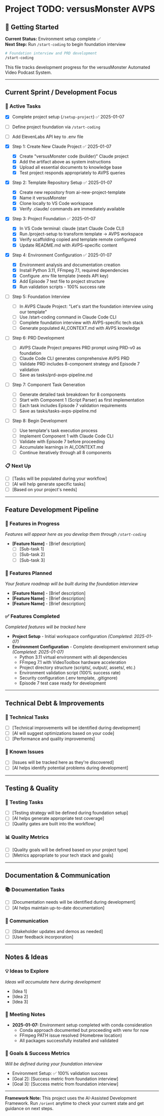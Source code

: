 # Project TODO: versusMonster AVPS

## 🚀 Getting Started

**Current Status:** Environment setup complete ✅  
**Next Step:** Run `/start-coding` to begin foundation interview

```bash
# Foundation interview and PRD development
/start-coding
```

This file tracks development progress for the versusMonster Automated Video Podcast System.

---

## Current Sprint / Development Focus

### 🎯 Active Tasks
- [x] Complete project setup (`/setup-project`) ✅ 2025-01-07
- [ ] Define project foundation via `/start-coding`
- [ ] Add ElevenLabs API key to .env file

- [x] Step 1: Create New Claude Project ✅ 2025-01-07  
  - [x] Create "versusMonster code (builder)" Claude project  
  - [x] Add the artifact above as system instructions  
  - [x] Upload all essential documents to knowledge base  
  - [x] Test project responds appropriately to AVPS queries  

- [x] Step 2: Template Repository Setup ✅ 2025-01-07  
  - [x] Create new repository from ai-new-project-template  
  - [x] Name it versusMonster  
  - [x] Clone locally to VS Code workspace  
  - [x] Verify .claude/ commands are immediately available  

- [x] Step 3: Project Foundation ✅ 2025-01-07  
  - [x] In VS Code terminal: claude (start Claude Code CLI)  
  - [x] Run /project-setup to transform template → AVPS workspace  
  - [x] Verify scaffolding copied and template remote configured  
  - [x] Update README.md with AVPS-specific content  

- [x] Step 4: Environment Configuration ✅ 2025-01-07  
  - [x] Environment analysis and documentation creation  
  - [x] Install Python 3.11, FFmpeg 7.1, required dependencies  
  - [x] Configure .env file template (needs API key)  
  - [x] Add Episode 7 test file to project structure  
  - [x] Run validation scripts - 100% success rate  

- [ ] Step 5: Foundation Interview  
  - [ ] In AVPS Claude Project: "Let's start the foundation interview using our template"  
  - [ ] Use /start-coding command in Claude Code CLI  
  - [ ] Complete foundation interview with AVPS-specific tech stack  
  - [ ] Generate populated AI_CONTEXT.md with AVPS knowledge  

- [ ] Step 6: PRD Development  
  - [ ] AVPS Claude Project prepares PRD prompt using PRD-v0 as foundation  
  - [ ] Claude Code CLI generates comprehensive AVPS PRD  
  - [ ] Validate PRD includes 8-component strategy and Episode 7 validation  
  - [ ] Save as tasks/prd-avps-pipeline.md  

- [ ] Step 7: Component Task Generation  
  - [ ] Generate detailed task breakdown for 8 components  
  - [ ] Start with Component 1 (Script Parser) as first implementation  
  - [ ] Each task includes Episode 7 validation requirements  
  - [ ] Save as tasks/tasks-avps-pipeline.md  

- [ ] Step 8: Begin Development  
  - [ ] Use template's task execution process  
  - [ ] Implement Component 1 with Claude Code CLI  
  - [ ] Validate with Episode 7 before proceeding  
  - [ ] Accumulate learnings in AI_CONTEXT.md  
  - [ ] Continue iteratively through all 8 components  

### 📋 Next Up
- [ ] [Tasks will be populated during your workflow]
- [ ] [AI will help generate specific tasks]
- [ ] [Based on your project's needs]

---

## Feature Development Pipeline

### 🚀 Features in Progress
*Features will appear here as you develop them through `/start-coding`*

- **[Feature Name]** - [Brief description]
  - [ ] [Sub-task 1]
  - [ ] [Sub-task 2]
  - [ ] [Sub-task 3]

### 📝 Features Planned
*Your feature roadmap will be built during the foundation interview*

- **[Feature Name]** - [Brief description]
- **[Feature Name]** - [Brief description]
- **[Feature Name]** - [Brief description]

### ✅ Features Completed
*Completed features will be tracked here*

- **Project Setup** - Initial workspace configuration *(Completed: 2025-01-07)*
- **Environment Configuration** - Complete development environment setup *(Completed: 2025-01-07)*
  - Python 3.11 virtual environment with all dependencies
  - FFmpeg 7.1 with VideoToolbox hardware acceleration
  - Project directory structure (scripts/, output/, assets/, etc.)
  - Environment validation script (100% success rate)
  - Security configuration (.env template, .gitignore)
  - Episode 7 test case ready for development

---

## Technical Debt & Improvements

### 🔧 Technical Tasks
- [ ] [Technical improvements will be identified during development]
- [ ] [AI will suggest optimizations based on your code]
- [ ] [Performance and quality improvements]

### 🐛 Known Issues
- [ ] [Issues will be tracked here as they're discovered]
- [ ] [AI helps identify potential problems during development]

---

## Testing & Quality

### 🧪 Testing Tasks
- [ ] [Testing strategy will be defined during foundation setup]
- [ ] [AI helps generate appropriate test coverage]
- [ ] [Quality gates are built into the workflow]

### 📊 Quality Metrics
- [ ] [Quality goals will be defined based on your project type]
- [ ] [Metrics appropriate to your tech stack and goals]

---

## Documentation & Communication

### 📚 Documentation Tasks
- [ ] [Documentation needs will be identified during development]
- [ ] [AI helps maintain up-to-date documentation]

### 💬 Communication
- [ ] [Stakeholder updates and demos as needed]
- [ ] [User feedback incorporation]

---

## Notes & Ideas

### 💡 Ideas to Explore
*Ideas will accumulate here during development*
- [Idea 1]
- [Idea 2] 
- [Idea 3]

### 📝 Meeting Notes
- **2025-01-07:** Environment setup completed with conda consideration
  - Conda approach documented but proceeding with venv for now
  - FFmpeg PATH issue resolved (Homebrew location)
  - All packages successfully installed and validated

### 🎯 Goals & Success Metrics
*Will be defined during your foundation interview*
- Environment Setup: ✅ 100% validation success
- [Goal 2]: [Success metric from foundation interview]
- [Goal 3]: [Success metric from foundation interview]

---

**Framework Note:** This project uses the AI-Assisted Development Framework. Run `/orient` anytime to check your current state and get guidance on next steps.